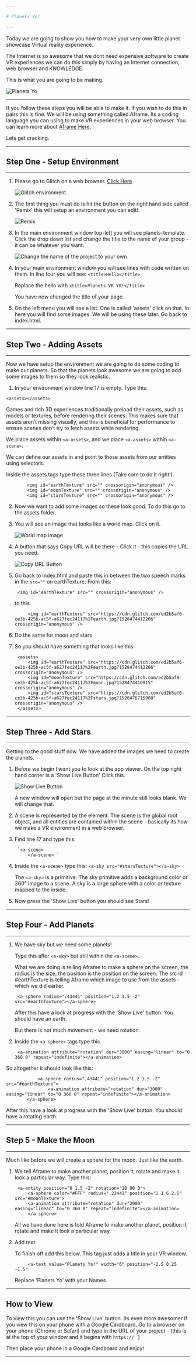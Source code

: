 ```yaml
---

# Planets Yo!

---
```


Today we are going to show you how to make your very own little planet showcase Virtual reality experience.  

The Internet is so awesome that we dont need expensive software to create VR experiences we can do this simply by having an Internet connection, web browser and KNOWLEDGE.  

This is what you are going to be making.

![Planets Yo](https://www.dropbox.com/s/7sdfm9o3s5ugnn8/Screenshot%202018-06-12%2017.50.26.png?raw=1)


---

If you follow these steps you will be able to make it.  If you wish to do this in pairs this is fine.  We will be using something called Aframe.  Its a coding language you can using to make VR experiences in your web browser. You can learn more about [Aframe Here](https://aframe.io/).

Lets get cracking.

---

## Step One - Setup Environment
 
---

1. Please go to Glitch on a web browser.  [Click Here](https://goo.gl/nJh99a)

	![Glitch environment](https://www.dropbox.com/s/6o0324j1407dr50/Screenshot%202018-06-12%2020.22.44.png?raw=1)
	
2. The first thing you must do is hit the button on the right hand side called 'Remix' this will setup an environment you can edit!

	![Remix](https://www.dropbox.com/s/vyr4vc2uae9jwkq/Screenshot%202018-06-18%2011.34.11.png?raw=1)

3. In the main environment window top-left you will see planets-template. Click the drop down list and change the title to the name of your group - it can be whatever you want.

	![Change the name of the project to your own](https://www.dropbox.com/s/h059ytxq566o05o/Screenshot%202018-06-12%2020.24.17.png?raw=1)


4. In your main environment window you will see lines with code written on them.  In line four you will see: `<title>Hello</title>`

	Replace the hello with `<title>Planets VR YO!</title>`

	You have now changed the title of your page.


5. On the left menu you will see a list. One is called 'assets' click on that.  In here you will find some images.  We will be using these later. Go back to index.html.


---

## Step Two - Adding Assets

---

Now we have setup the environment we are going to do some coding to make our planets.  So that the planets look awesome we are going to add some images to them so they look realistic.

1. In your environment window line 17 is empty.  Type this: 


`<assets></assets>`


Games and rich 3D experiences traditionally preload their assets, such as models or textures, before rendering their scenes. This makes sure that assets aren’t missing visually, and this is beneficial for performance to ensure scenes don’t try to fetch assets while rendering.

We place assets within `<a-assets>`, and we place `<a-assets>` within `<a-scene>`. 

We can define our assets in <a-assets> and point to those assets from our entities using selectors.

Inside the assets tags type these three lines (Take care to do it right!). 

			<img id="earthTexture" src="" crossorigin="anonymous" />
			<img id="moonTexture" src="" crossorigin="anonymous" />
			<img id="starsTexture" src="" crossorigin="anonymous" />



2. Now we want to add some images so these look good.  To do this go to the assets folder.

3. You will see an image that looks like a world map. Click on it.

	![World map image](https://www.dropbox.com/s/mfhfgz4sv46s656/Screenshot%202018-06-12%2020.25.44.png?raw=1)

4. A button that says Copy URL will be there - Click it - this copies the URL you need.

	![Copy URL Button](https://www.dropbox.com/s/m399tnwib2wao5x/Screenshot%202018-06-12%2020.27.19.png?raw=1)

5. Go back to index.html and paste this in between the two speech marks in the `src=""` on earthTexture. From this:

		<img id="earthTexture" src="" crossorigin="anonymous" />

	to this


			<img id="earthTexture" src="https://cdn.glitch.com/ed2b5af6-	ce3b-425b-ac5f-a627fec24117%2Fearth.jpg?1528474412206" 		crossorigin="anonymous" />


6. Do the same for moon and stars
7. So you should have something that looks like this:


		<assets>
        	<img id="earthTexture" src="https://cdn.glitch.com/ed2b5af6-ce3b-425b-ac5f-a627fec24117%2Fearth.jpg?1528474412206" crossorigin="anonymous" />
        	<img id="moonTexture" src="https://cdn.glitch.com/ed2b5af6-ce3b-425b-ac5f-a627fec24117%2Fmoon.jpg?1528474410915" crossorigin="anonymous" />
        	<img id="starsTexture" src="https://cdn.glitch.com/ed2b5af6-ce3b-425b-ac5f-a627fec24117%2Fstars.jpg?1528476715908" crossorigin="anonymous" />
    	</assets> 


---

## Step Three - Add Stars

---

Getting to the good stuff now.  We have added the images we need to create the planets.

1. Before we begin I want you to look at the app viewer.  On the top right hand corner is a 'Show Live Button' Click this.  

	![Show Live Button](https://www.dropbox.com/s/4vlqphercrhj0c6/Screenshot%202018-06-12%2020.29.17.png?raw=1)
	
	A new window will open but the page at the minute still looks blank.  We will change that.

2. A scene is represented by the <a-scene> element. The scene is the global root object, and all entities are contained within the scene - basically its how we make a VR environment in a web browser.

3. Find line 17 and type this:

		`<a-scene>
			</a-scene> `

4. Inside the `<a-scene>`  type this: `<a-sky src="#starsTexture"></a-sky>`

	The `<a-sky>` is a primitive.  The sky primitive adds a background color 	or 360° image to a scene. A sky is a large sphere with a color or texture	 	mapped to the inside.

5. Now press the 'Show Live' button you should see Stars!

---

## Step Four - Add Planets

---

1. We have sky but we need some planets!

	Type this after `<a-sky>` but still within the `<a-scene>`.

	What we are doing is telling Aframe to make a sphere on the screen, the 	radius is the size, the position is the position on the screen. The src id 	#earthTexture is telling Aframe which image to use from the assets - which 	we did earlier.

		<a-sphere radius=".43441" position="1.2 1.5 -2" src="#earthTexture"></a-sphere>

	After this have a look at progress with the 'Show Live' button.  You should have an earth.

	But there is not much movement - we need rotation.  

2. Inside the `<a-sphere>` tags type this

		<a-animation attribute="rotation" dur="3000" easing="linear" to="0 360 0" repeat="indefinite"></a-animation>

So altogether it should look like this:

				<a-sphere radius=".43441" position="1.2 1.5 -2" 					src="#earthTexture">
    				<a-animation attribute="rotation" dur="3000" easing="linear" to="0 360 0" repeat="indefinite"></a-animation>
    		</a-sphere>
    
After this have a look at progress with the 'Show Live' button.  You should have a rotating earth.

---

## Step 5 - Make the Moon

---

Much like before we will create a sphere for the moon.  Just like the earth.

1. We tell Aframe to make another planet, position it, rotate and make it look a particular way. Type this:

   		<a-entity position="0 1.5 -2" rotation="10 90 0">
      		<a-sphere color="#FFF" radius=".23441" position="1 1.6 2.5" 							src="#moonTexture">
        	<a-animation attribute="rotation" dur="2000" 					easing="linear" to="0 360 0" repeat="indefinite"></a-animation>
      		</a-sphere>
    </a-entity>
      
	All we have done here is told Aframe to make another planet, position it, 	rotate and make it look a particular way.


2. Add text

	To finish off add this below.  This tag just adds a title in your VR window.

			<a-text value="Planets Yo!" width="6" position="-2.5 0.25 -1.5"

	Replace 'Planets Yo' with your Names.  

---

## How to View

To view this you can use the 'Show Live' button.  Its even more awesomer if you view this on your phone with a Google Cardboard.  Go to a browser on your phone (Chrome or Safari) and type in the URL of your project - (this is at the top of your window and it begins with `https:// ` )

Then place your phone in a Google Cardboard and enjoy!

---






